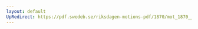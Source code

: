 ```yaml
---
layout: default
UpRedirect: https://pdf.swedeb.se/riksdagen-motions-pdf/1870/mot_1870__ak__00040/mot_1870__ak__00040_002.pdf
---
```

